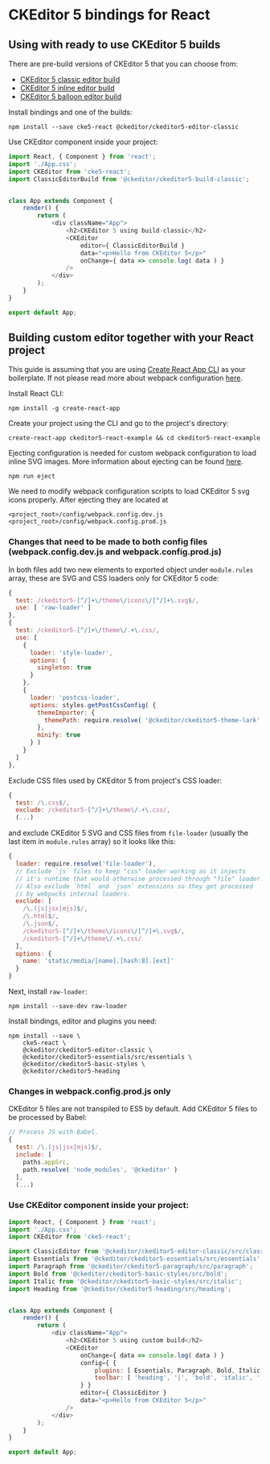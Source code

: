 # CKEditor 5 bindings for React

## Using with ready to use CKEditor 5 builds

There are pre-build versions of CKEditor 5 that you can choose from:
* [CKEditor 5 classic editor build](https://www.npmjs.com/package/@ckeditor/ckeditor5-build-classic)
* [CKEditor 5 inline editor build](https://www.npmjs.com/package/@ckeditor/ckeditor5-build-inline)
* [CKEditor 5 balloon editor build](https://www.npmjs.com/package/@ckeditor/ckeditor5-build-balloon)

Install bindings and one of the builds:

```
npm install --save cke5-react @ckeditor/ckeditor5-editor-classic
```

Use CKEditor component inside your project:
```js
import React, { Component } from 'react';
import './App.css';
import CKEditor from 'cke5-react';
import ClassicEditorBuild from '@ckeditor/ckeditor5-build-classic';


class App extends Component {
	render() {
		return (
			<div className="App">
				<h2>CKEditor 5 using build-classic</h2>
				<CKEditor
					editor={ ClassicEditorBuild }
					data="<p>Hello from CKEditor 5</p>"
					onChange={ data => console.log( data ) }
				/>
			</div>
		);
	}
}

export default App;	
```

## Building custom editor together with your React project

This guide is assuming that you are using [Create React App CLI](https://github.com/facebook/create-react-app) as your 
boilerplate. If not please read more about webpack configuration [here](https://docs.ckeditor.com/ckeditor5/latest/framework/guides/quick-start.html#lets-start).

Install React CLI:
``` 
npm install -g create-react-app
```

Create your project using the CLI and go to the project's directory:
```
create-react-app ckeditor5-react-example && cd ckeditor5-react-example
```

Ejecting configuration is needed for custom webpack configuration to load inline SVG images. 
More information about ejecting can be found [here](https://github.com/facebook/create-react-app/blob/master/packages/react-scripts/template/README.md#npm-run-eject).

```
npm run eject
```

We need to modify webpack configuration scripts to load CKEditor 5 svg icons properly. After ejecting they are located at
```
<project_root>/config/webpack.config.dev.js
<project_root>/config/webpack.config.prod.js
```

### Changes that need to be made to both config files (webpack.config.dev.js and webpack.config.prod.js)

In both files add two new elements to exported object under `module.rules` array, these are SVG and CSS loaders only for CKEditor 5 code:
```js 
{
  test: /ckeditor5-[^/]+\/theme\/icons\/[^/]+\.svg$/,
  use: [ 'raw-loader' ]
},
{
  test: /ckeditor5-[^/]+\/theme\/.+\.css/,
  use: [
    {
      loader: 'style-loader',
      options: {
        singleton: true
      }
    },
    {
      loader: 'postcss-loader',
      options: styles.getPostCssConfig( {
        themeImporter: {
          themePath: require.resolve( '@ckeditor/ckeditor5-theme-lark' )
        },
        minify: true
      } )
    }
  ]
},
```

Exclude CSS files used by CKEditor 5 from project's CSS loader:

```js
{
  test: /\.css$/,
  exclude: /ckeditor5-[^/]+\/theme\/.+\.css/,
  (...)
```

and exclude CKEditor 5 SVG and CSS files from `file-loader` (usually the last item in `module.rules` array) so it looks like this:

```js
{
  loader: require.resolve('file-loader'),
  // Exclude `js` files to keep "css" loader working as it injects
  // it's runtime that would otherwise processed through "file" loader.
  // Also exclude `html` and `json` extensions so they get processed
  // by webpacks internal loaders.
  exclude: [
  	/\.(js|jsx|mjs)$/, 
  	/\.html$/, 
  	/\.json$/, 
  	/ckeditor5-[^/]+\/theme\/icons\/[^/]+\.svg$/,
  	/ckeditor5-[^/]+\/theme\/.+\.css/
  ],
  options: {
    name: 'static/media/[name].[hash:8].[ext]'
  }
}
```

Next, install `raw-loader`:
``` 
npm install --save-dev raw-loader
```

Install bindings, editor and plugins you need:

``` 
npm install --save \ 
	cke5-react \ 
	@ckeditor/ckeditor5-editor-classic \
	@ckeditor/ckeditor5-essentials/src/essentials \
	@ckeditor/ckeditor5-basic-styles \
	@ckeditor/ckeditor5-heading
```

### Changes in webpack.config.prod.js only
CKEditor 5 files are not transpiled to ES5 by default. Add CKEditor 5 files to be processed by Babel:

```js
// Process JS with Babel.
{
  test: /\.(js|jsx|mjs)$/,
  include: [ 
    paths.appSrc,
    path.resolve( 'node_modules', '@ckeditor' )
  ],
  (...)
```


### Use CKEditor component inside your project:

```js
import React, { Component } from 'react';
import './App.css';
import CKEditor from 'cke5-react';

import ClassicEditor from '@ckeditor/ckeditor5-editor-classic/src/classiceditor';
import Essentials from '@ckeditor/ckeditor5-essentials/src/essentials';
import Paragraph from '@ckeditor/ckeditor5-paragraph/src/paragraph';
import Bold from '@ckeditor/ckeditor5-basic-styles/src/bold';
import Italic from '@ckeditor/ckeditor5-basic-styles/src/italic';
import Heading from '@ckeditor/ckeditor5-heading/src/heading';


class App extends Component {
	render() {
		return (
			<div className="App">
				<h2>CKEditor 5 using custom build</h2>
				<CKEditor
					onChange={ data => console.log( data ) }
					config={ {
						plugins: [ Essentials, Paragraph, Bold, Italic, Heading ],
						toolbar: [ 'heading', '|', 'bold', 'italic', '|', 'undo', 'redo', ]
					} }
					editor={ ClassicEditor }
					data="<p>Hello from CKEditor 5</p>"
				/>
			</div>
		);
	}
}

export default App;
```
